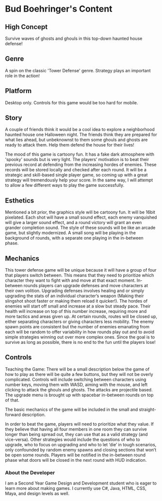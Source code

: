 # Bud Boehringer's Content


## High Concept 

Survive waves of ghosts and ghouls in this top-down haunted house defense!

## Genre 

A spin on the classic 'Tower Defense' genre. Strategy plays an important role in the action!

## Platform 

Desktop only. Controls for this game would be too hard for mobile.

## Story

A couple of friends think it would be a cool idea to explore a neighborhood haunted house one Halloween night. The friends think they are prepared for what lies ahead, but unbeknownst to them some ghouls and ghosts are ready to attack them. Help them defend the house for their lives! 

The mood of this game is cartoony fun. It has a fake dark atmosphere with 'spooky' sounds but is very light. The players’ motivation is to beat their previous record at defending from the increasing hordes of enemies. These records will be stored locally and checked after each round. It will be a strategic and skill-based single player game, so coming up with a great strategy will tremendously help your score. In the same way, I will attempt to allow a few different ways to play the game successfully. 
## Esthetics 

Mentioned a bit prior, the graphics style will be cartoony fun. It will be 16bit pixelated.
Each shot will have a small sound effect, each enemy vanquished will give a larger sound effect, and a round victory will grant an even grander completion sound. The style of these sounds will be like an arcade game, but slightly modernized. A small song will be playing in the background of rounds, with a separate one playing in the in-between phase.

## Mechanics 

This tower defense game will be unique because it will have a group of four that players switch between. This means that they need to prioritize which character they want to fight with and move at that exact moment. In-between rounds players can upgrade defenses and move characters at their own volition. Upgrading defenses involves healing and or simply upgrading the stats of an individual character’s weapon (Making their slingshot shoot faster or making them reload it quicker!). The hordes of enemies will start off small and increase at a slow but steady pace. Their health will increase on top of this number increase, requiring more and more tactics and areas given up. At certain rounds, routes will be closed up, either separating characters or giving characters less mobility. The enemy spawn points are consistent but the number of enemies emanating from each will be random to offer variability in how rounds play out and to avoid simple strategies winning out over more complex ones. Since the goal is to survive as long as possible, there is no end to the fun until the players lose!

## Controls 

Teaching the Game: There will be a small description below the game of how to play as there will be quite a few buttons, but they will not be overly complicated. Controls will include switching between characters using number keys, moving them with WASD, aiming with the mouse, and left clicking to attack the ghouls and ghosts. The attacks are projectile based. The upgrade menu is brought up with spacebar in-between rounds on top of that. 

The basic mechanics of the game will be included in the small and straight-forward description.

In order to beat the game, players will need to prioritize what they value. If they believe that having all four members in one room they can survive longer than being spread out, they can use that as a valid strategy (and vice-versa). Other strategies would include the questions of who to upgrade, who to focus on upgrading and who to let ‘die’ in tough scenarios, only confounded by random enemy spawns and closing sections that won’t be open some rounds. Players will be notified in the in-between round phase what doors will be closed in the next round with HUD indication.

### About the Developer 

I am a Second Year Game Design and Development student who is eager to learn more about making games. I currently use C#, Java, HTML, CSS, Maya, and design levels as well.
